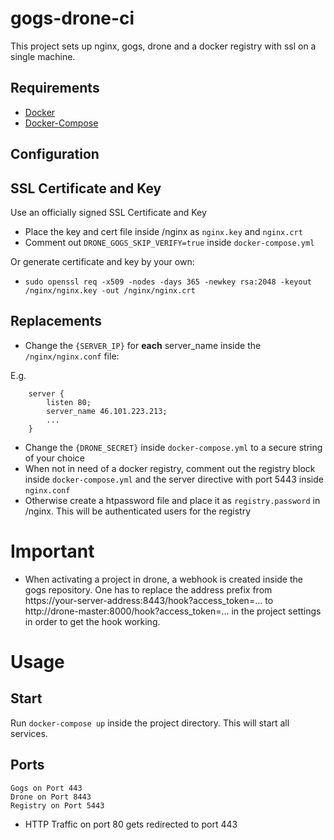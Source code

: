 # gogs-drone-ci

This project sets up nginx, gogs, drone and a docker registry with ssl on a single machine.

## Requirements

* [Docker](https://docs.docker.com/engine/installation/linux/)
* [Docker-Compose](https://docs.docker.com/compose/install/)

## Configuration

## SSL Certificate and Key

Use an officially signed SSL Certificate and Key
* Place the key and cert file inside /nginx as `nginx.key` and `nginx.crt`
* Comment out `DRONE_GOGS_SKIP_VERIFY=true` inside `docker-compose.yml`

Or generate certificate and key by your own:
* `sudo openssl req -x509 -nodes -days 365 -newkey rsa:2048 -keyout /nginx/nginx.key -out /nginx/nginx.crt`

## Replacements
* Change the `{SERVER_IP}` for **each** server_name inside the `/nginx/nginx.conf` file:

E.g. 
```
    server {
        listen 80;
        server_name 46.101.223.213;
        ...
    }
```

* Change the `{DRONE_SECRET}` inside `docker-compose.yml` to a secure string of your choice
* When not in need of a docker registry, comment out the registry block inside `docker-compose.yml` and the server directive with port 5443 inside `nginx.conf`
* Otherwise create a htpassword file and place it as `registry.password` in /nginx. This will be authenticated users for the registry

# Important

* When activating a project in drone, a webhook is created inside the gogs repository. One has to replace the address prefix from https://your-server-address:8443/hook?access_token=... to http://drone-master:8000/hook?access_token=... in the project settings in order to get the hook working.


# Usage
## Start
Run `docker-compose up` inside the project directory. This will start all services.

## Ports
```
Gogs on Port 443
Drone on Port 8443
Registry on Port 5443
```
* HTTP Traffic on port 80 gets redirected to port 443
